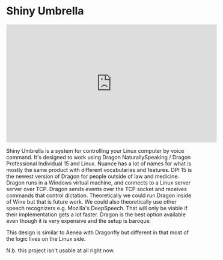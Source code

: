 # Shiny Umbrella

<iframe width="560" height="315" src="https://www.youtube.com/embed/JKoSZS4ovKA?rel=0&amp;showinfo=0" frameborder="0" allow="autoplay; encrypted-media" allowfullscreen></iframe>

Shiny Umbrella is a system for controlling your Linux computer by voice command.
It's designed to work using Dragon NaturallySpeaking / Dragon Professional
Individual 15 and Linux. Nuance has a lot of names for what is mostly the same
product with different vocabularies and features. DPI 15 is the newest version
of Dragon for people outside of law and medicine. Dragon runs in a Windows
virtual machine, and connects to a Linux server server over TCP. Dragon sends
events over the TCP socket and receives commands that control dictation.
Theoretically we could run Dragon inside of Wine but that is future work. We
could also theoretically use other speech recognizers e.g. Mozilla's DeepSpeech.
That will only be viable if their implementation gets a lot faster. Dragon is
the best option available even though it is very expensive and the setup is
baroque.

This design is similar to Aenea with Dragonfly but different in that most of the
logic lives on the Linux side.

N.b. this project isn't usable at all right now.
